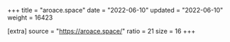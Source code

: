 +++
title = "aroace.space"
date = "2022-06-10"
updated = "2022-06-10"
weight = 16423

[extra]
source = "https://aroace.space/"
ratio = 21
size = 16
+++

